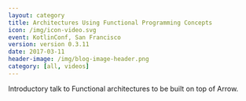 ```yaml
---
layout: category
title: Architectures Using Functional Programming Concepts
icon: /img/icon-video.svg
event: KotlinConf, San Francisco
version: version 0.3.11
date: 2017-03-11
header-image: /img/blog-image-header.png
category: [all, videos]
---
```


Introductory talk to Functional architectures to be built on top of Arrow.